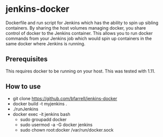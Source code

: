 # jenkins-docker
Dockerfile and run script for Jenkins which has the ability to spin up sibling containers.  By sharing the host volumes managing docker, you share control of docker to the Jenkins container.  This allows you to run docker commands from your Jenkins job which would spin up containers in the same docker where Jenkins is running.

## Prerequisites
This requires docker to be running on your host.  This was tested with 1.11.

## How to use
* git clone https://github.com/bfarrell/jenkins-docker
* docker build -t myjenkins .
* ./runJenkins
* docker exec -it jenkins bash
  * sudo groupadd docker
  * sudo usermod -a -G docker jenkins
  * sudo chown root:docker /var/run/docker.sock
